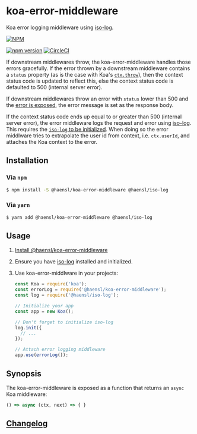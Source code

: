 # koa-error-middleware

Koa error logging middleware using [iso-log](http://github.com/haensl/iso-log).

[![NPM](https://nodei.co/npm/@haensl%2Fkoa-error-middleware.png?downloads=true)](https://nodei.co/npm/@haensl%2Fkoa-error-middleware/)

[![npm version](https://badge.fury.io/js/@haensl%2Fkoa-error-middleware.svg)](http://badge.fury.io/js/@haensl%2Fkoa-error-middleware)
[![CircleCI](https://circleci.com/gh/haensl/koa-error-middlware.svg?style=svg)](https://circleci.com/gh/haensl/koa-error-middleware)

If downstream middlewares throw, the koa-error-middleware handles those errors gracefully. If the error thrown by a downstream middleware contains a `status` property (as is the case with Koa's [`ctx.throw`](https://github.com/koajs/koa/blob/master/docs/api/context.md#ctxthrowstatus-msg-properties)), then the context status code is updated to reflect this, else the context status code is defaulted to 500 (internal server error).

If downstream middlewares throw an error with `status` lower than 500 and the [error is exposed](https://github.com/koajs/koa/blob/master/docs/api/context.md#ctxthrowstatus-msg-properties), the error message is set as the response body.

If the context status code ends up equal to or greater than 500 (internal server error), the error middleware logs the request and error using [iso-log](https://github.com/haensl/iso-log). This requires the [`iso-log` to be initialized](https://github.com/haensl/iso-log#config). When doing so the error middlware tries to extrapolate the user id from context, i.e. `ctx.userId`, and attaches the Koa context to the error.

## Installation

### Via `npm`

```bash
$ npm install -S @haensl/koa-error-middleware @haensl/iso-log
```

### Via `yarn`

```bash
$ yarn add @haensl/koa-error-middleware @haensl/iso-log
```

## Usage

1. [Install @haensl/koa-error-middleware](#installation)

2. Ensure you have [iso-log](https://www.npmjs.com/package/@haensl/iso-log) installed and initialized.

3. Use koa-error-middlware in your projects:


    ```javascript
    const Koa = require('koa');
    const errorLog = require('@haensl/koa-error-middleware');
    const log = require('@haensl/iso-log');

    // Initialize your app
    const app = new Koa();

    // Don't forget to initialize iso-log
    log.init({
      // ...
    });

    // Attach error logging middleware
    app.use(errorLog());
    ```

## Synopsis

The koa-error-middleware is exposed as a function that returns an `async` Koa middleware:

```javascript
() => async (ctx, next) => { }
```

## [Changelog](CHANGELOG.md)
